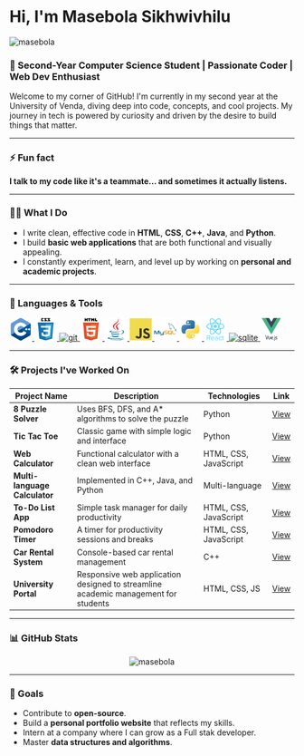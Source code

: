 # Hi, I'm Masebola Sikhwivhilu

<p align="left"> 
  <img src="https://komarev.com/ghpvc/?username=masebola&label=Profile%20views&color=0e75b6&style=flat" alt="masebola" />
</p>

### 🚀 Second-Year Computer Science Student | Passionate Coder | Web Dev Enthusiast

Welcome to my corner of GitHub! I'm currently in my second year at the University of Venda, diving deep into code, concepts, and cool projects. My journey in tech is powered by curiosity and driven by the desire to build things that matter.

---

### ⚡ Fun fact  
**I talk to my code like it's a teammate... and sometimes it actually listens.**

---

### 👨‍💻 What I Do

- I write clean, effective code in **HTML**, **CSS**, **C++**, **Java**, and **Python**.
- I build **basic web applications** that are both functional and visually appealing.
- I constantly experiment, learn, and level up by working on **personal and academic projects**.

---

### 🧠 Languages & Tools

<p align="left">
  <a href="https://www.w3schools.com/cpp/" target="_blank" rel="noreferrer">
    <img src="https://raw.githubusercontent.com/devicons/devicon/master/icons/cplusplus/cplusplus-original.svg" alt="cplusplus" width="40" height="40"/>
  </a> 
  <a href="https://www.w3schools.com/css/" target="_blank" rel="noreferrer">
    <img src="https://raw.githubusercontent.com/devicons/devicon/master/icons/css3/css3-original-wordmark.svg" alt="css3" width="40" height="40"/>
  </a> 
  <a href="https://git-scm.com/" target="_blank" rel="noreferrer">
    <img src="https://www.vectorlogo.zone/logos/git-scm/git-scm-icon.svg" alt="git" width="40" height="40"/>
  </a> 
  <a href="https://www.w3.org/html/" target="_blank" rel="noreferrer">
    <img src="https://raw.githubusercontent.com/devicons/devicon/master/icons/html5/html5-original-wordmark.svg" alt="html5" width="40" height="40"/>
  </a> 
  <a href="https://www.java.com" target="_blank" rel="noreferrer">
    <img src="https://raw.githubusercontent.com/devicons/devicon/master/icons/java/java-original.svg" alt="java" width="40" height="40"/>
  </a> 
  <a href="https://developer.mozilla.org/en-US/docs/Web/JavaScript" target="_blank" rel="noreferrer">
    <img src="https://raw.githubusercontent.com/devicons/devicon/master/icons/javascript/javascript-original.svg" alt="javascript" width="40" height="40"/>
  </a> 
  <a href="https://www.mysql.com/" target="_blank" rel="noreferrer">
    <img src="https://raw.githubusercontent.com/devicons/devicon/master/icons/mysql/mysql-original-wordmark.svg" alt="mysql" width="40" height="40"/>
  </a> 
  <a href="https://www.python.org" target="_blank" rel="noreferrer">
    <img src="https://raw.githubusercontent.com/devicons/devicon/master/icons/python/python-original.svg" alt="python" width="40" height="40"/>
  </a> 
  <a href="https://reactjs.org/" target="_blank" rel="noreferrer">
    <img src="https://raw.githubusercontent.com/devicons/devicon/master/icons/react/react-original-wordmark.svg" alt="react" width="40" height="40"/>
  </a> 
  <a href="https://www.sqlite.org/" target="_blank" rel="noreferrer">
    <img src="https://www.vectorlogo.zone/logos/sqlite/sqlite-icon.svg" alt="sqlite" width="40" height="40"/>
  </a> 
  <a href="https://vuejs.org/" target="_blank" rel="noreferrer">
    <img src="https://raw.githubusercontent.com/devicons/devicon/master/icons/vuejs/vuejs-original-wordmark.svg" alt="vuejs" width="40" height="40"/>
  </a> 
</p>

---

### 🛠️ Projects I've Worked On

| Project Name | Description | Technologies | Link |
|--------------|-------------|--------------|------|
| **8 Puzzle Solver** | Uses BFS, DFS, and A* algorithms to solve the puzzle | Python | [View](#) |
| **Tic Tac Toe** | Classic game with simple logic and interface | Python | [View](#) |
| **Web Calculator** | Functional calculator with a clean web interface | HTML, CSS, JavaScript | [View](#) |
| **Multi-language Calculator** | Implemented in C++, Java, and Python | Multi-language | [View](#) |
| **To-Do List App** | Simple task manager for daily productivity | HTML, CSS, JavaScript | [View](#) |
| **Pomodoro Timer** | A timer for productivity sessions and breaks | HTML, CSS, JavaScript | [View](#) |
| **Car Rental System** | Console-based car rental management | C++ | [View](#) |
| **University Portal** | Responsive web application designed to streamline academic management for students | HTML, CSS, JS | [View](https://github.com/Masebola/-University-portal) |

---

### 📊 GitHub Stats


<p align="center">
  <img src="https://github-readme-streak-stats.herokuapp.com/?user=masebola&" alt="masebola" />
</p>

---

### 🎯 Goals

- Contribute to **open-source**.
- Build a **personal portfolio website** that reflects my skills.
- Intern at a company where I can grow as a Full stak developer.
- Master **data structures and algorithms**.
